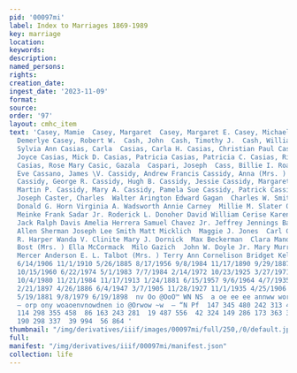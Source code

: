 ```yaml
---
pid: '00097mi'
label: Index to Marriages 1869-1989
key: marriage
location: 
keywords: 
description: 
named_persons: 
rights: 
creation_date: 
ingest_date: '2023-11-09'
format: 
source: 
order: '97'
layout: cmhc_item
text: 'Casey, Mamie  Casey, Margaret  Casey, Margaret E. Casey, Michael  Casey, Norma
  Demerlye Casey, Robert W.  Cash, John  Cash, Timothy J.  Cash, William E. Casho,
  Sylvia Ann Casias, Carla  Casias, Carla H. Casias, Christian Paul Casias, Elizabeth
  Joyce Casias, Mick D. Casias, Patricia Casias, Patricia C. Casias, Rita Margaret
  Casias, Rose Mary Casic, Gazala  Caspari, Joseph  Cass, Billie I. Roach Cass, Pamela
  Eve Cassano, James \V. Cassidy, Andrew Francis Cassidy, Anna (Mrs. ) Cassidy, Edward
  Cassidy, George R. Cassidy, Hugh B. Cassidy, Jessie Cassidy, Margaret M. Cassidy,
  Martin P. Cassidy, Mary A. Cassidy, Pamela Sue Cassidy, Patrick Cassidy, Raymond
  Joseph Caster, Charles  Walter Arington Edward Gagan  Charles W. Smith Ellen Harrington
  Donald G. Horn Virginia A. Wadsworth Annie Carney  Millie M. Slater Opal Margaret
  Meinke Frank Sadar Jr. Roderick L. Donoher David William Cerise Karen Sue Terrell
  Jack Ralph Davis Amelia Herrera Samuel Chavez Jr. Jeffrey Jennings Bauer Jeffrey
  Allen Sherman Joseph Lee Smith Matt Micklich  Maggie J. Jones  Carl Glover Jr. George
  R. Harper Wanda V. Clinite Mary J. Dornick  Max Beckerman  Clara Mandy  Mary B.
  Bost (Mrs. ) Ella McCormack  Milo Gazich  John W. Doyle Jr. Mary Murray  N. J. Crow  Dan
  Mercer Anderson E. L. Talbot (Mrs. ) Terry Ann Cornelison Bridget Kelley  87  4/21/1901
  6/14/1906 11/1/1910 5/26/1885 8/17/1956 9/8/1984 11/17/1890 9/29/1887 11/23/1937
  10/15/1960 6/22/1974 5/1/1983 7/7/1984 2/14/1972 10/23/1925 3/27/1971 8/14/1982
  10/4/1980 11/21/1984 11/17/1913 1/24/1881 6/15/1957 9/6/1964 4/7/1935 9/26/1946
  2/21/1897 4/26/1886 6/4/1947 3/7/1905 11/28/1927 11/1/1935 4/25/1906 2/7/1881 8/28/1980
  5/19/1881 9/8/1979 6/19/1898  nv Oo @OoO™ WN NS  a oe ee ee annww wor onan f ©  —
  — orp ony woaoenvnowdnen io @Orwow ~w  — “N Pf  147 345 480 242 313 474 115  366
  114 298 355 458  86 163 243 281  19 487 556  42 324 149 286 173 363 317 185 297
  190 298 337  39 994  56 864 '
thumbnail: "/img/derivatives/iiif/images/00097mi/full/250,/0/default.jpg"
full: 
manifest: "/img/derivatives/iiif/00097mi/manifest.json"
collection: life
---
```

